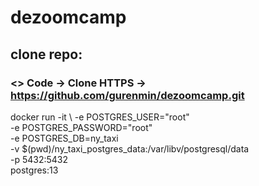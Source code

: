 # dezoomcamp
## clone repo: 
### <> Code -> Clone HTTPS -> https://github.com/gurenmin/dezoomcamp.git

docker run -it \ 
-e POSTGRES_USER="root" \
-e POSTGRES_PASSWORD="root" \
-e POSTGRES_DB=ny_taxi \
-v $(pwd)/ny_taxi_postgres_data:/var/libv/postgresql/data \
-p 5432:5432 \
postgres:13